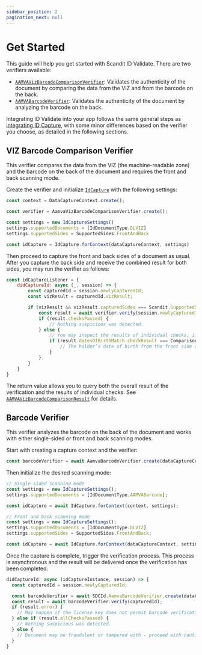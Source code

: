 ```yaml
---
sidebar_position: 2
pagination_next: null
---
```


# Get Started

This guide will help you get started with Scandit ID Validate. There are two verifiers available:

* [`AAMVAVizBarcodeComparisonVerifier`](https://docs.scandit.com/data-capture-sdk/web/id-capture/api/aamva-viz-barcode-comparison-verifier.html#class-scandit.datacapture.id.AamvaVizBarcodeComparisonVerifier): Validates the authenticity of the document by comparing the data from the VIZ and from the barcode on the back.
* [`AAMVABarcodeVerifier`](https://docs.scandit.com/data-capture-sdk/web/id-capture/api/aamva-barcode-verifier.html#class-scandit.datacapture.id.AamvaBarcodeVerifier): Validates the authenticity of the document by analyzing the barcode on the back.

Integrating ID Validate into your app follows the same general steps as [integrating ID Capture](../id-capture/get-started.md), with some minor differences based on the verifier you choose, as detailed in the following sections.

## VIZ Barcode Comparison Verifier

This verifier compares the data from the VIZ (the machine-readable zone) and the barcode on the back of the document and requires the front and back scanning mode.

Create the verifier and initialize [`IdCapture`](https://docs.scandit.com/data-capture-sdk/web/id-capture/api/id-capture.html#class-scandit.datacapture.id.IdCapture) with the following settings:

```javascript
const context = DataCaptureContext.create();

const verifier = AamvaVizBarcodeComparisonVerifier.create();

const settings = new IdCaptureSettings()
settings.supportedDocuments = [IdDocumentType.DLVIZ]
settings.supportedSides = SupportedSides.FrontAndBack

const idCapture = IdCapture.forContext(dataCaptureContext, settings)
```

Then proceed to capture the front and back sides of a document as usual. After you capture the back side and receive the combined result for both sides, you may run the verifier as follows:

```javascript
const idCaptureListener = {
    didCaptureId: async (_, session) => {
        const capturedId = session.newlyCapturedId;
        const vizResult = capturedId.vizResult;

        if (vizResult && vizResult.capturedSides === Scandit.SupportedSides.FrontAndBack) {
            const result = await verifier.verify(session.newlyCapturedId);
            if (result.checksPassed) {
                // Nothing suspicious was detected.
            } else {
                // You may inspect the results of individual checks, if you wish:
                if (result.datesOfBirthMatch.checkResult === ComparisonCheckResult.Failed) {
                    // The holder’s date of birth from the front side does not match the one encoded in the barcode.
                }
            }
        }
    }
}
```

The return value allows you to query both the overall result of the verification and the results of individual checks. See [`AAMVAVizBarcodeComparisonResult`](https://docs.scandit.com/data-capture-sdk/web/id-capture/api/aamva-viz-barcode-comparison-verifier.html#class-scandit.datacapture.id.AamvaVizBarcodeComparisonResult) for details.

## Barcode Verifier

This verifier analyzes the barcode on the back of the document and works with either single-sided or front and back scanning modes.

Start with creating a capture context and the verifier:

```javascript
const barcodeVerifier = await AamvaBarcodeVerifier.create(dataCaptureContext)
```

Then initialize the desired scanning mode:

```javascript
// Single-sided scanning mode
const settings = new IdCaptureSettings();
settings.supportedDocuments = [IdDocumentType.AAMVABarcode];

const idCapture = await IdCapture.forContext(context, settings);

// Front and back scanning mode
const settings = new IdCaptureSettings();
settings.supportedDocuments = [IdDocumentType.DLVIZ]
settings.supportedSides = SupportedSides.FrontAndBack;

const idCapture = await IdCapture.forContext(dataCaptureContext, settings)
```

Once the capture is complete, trigger the verification process. This process is asynchronous and the result will be delivered once the verification has been completed:

```javascript
didCaptureId: async (idCaptureInstance, session) => {
  const capturedId = session.newlyCapturedId;

  const barcodeVerifier = await SDCId.AamvaBarcodeVerifier.create(dataCaptureContext);
  const result = await barcodeVerifier.verify(capturedId);
  if (result.error) {
    // May happen if the license key does not permit barcode verification.
  } else if (result.allChecksPassed) {
    // Nothing suspicious was detected.
  } else {
    // Document may be fraudulent or tampered with - proceed with caution.
  }
}
```